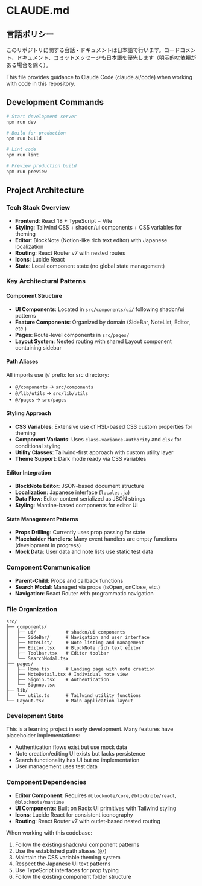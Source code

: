 # CLAUDE.md

## 言語ポリシー

このリポジトリに関する会話・ドキュメントは日本語で行います。コードコメント、ドキュメント、コミットメッセージも日本語を優先します（明示的な依頼がある場合を除く）。

This file provides guidance to Claude Code (claude.ai/code) when working with code in this repository.

## Development Commands

```bash
# Start development server
npm run dev

# Build for production
npm run build

# Lint code
npm run lint

# Preview production build
npm run preview
```

## Project Architecture

### Tech Stack Overview
- **Frontend**: React 18 + TypeScript + Vite
- **Styling**: Tailwind CSS + shadcn/ui components + CSS variables for theming
- **Editor**: BlockNote (Notion-like rich text editor) with Japanese localization
- **Routing**: React Router v7 with nested routes
- **Icons**: Lucide React
- **State**: Local component state (no global state management)

### Key Architectural Patterns

#### Component Structure
- **UI Components**: Located in `src/components/ui/` following shadcn/ui patterns
- **Feature Components**: Organized by domain (SideBar, NoteList, Editor, etc.)
- **Pages**: Route-level components in `src/pages/`
- **Layout System**: Nested routing with shared Layout component containing sidebar

#### Path Aliases
All imports use `@/` prefix for src directory:
- `@/components` → `src/components`
- `@/lib/utils` → `src/lib/utils`
- `@/pages` → `src/pages`

#### Styling Approach
- **CSS Variables**: Extensive use of HSL-based CSS custom properties for theming
- **Component Variants**: Uses `class-variance-authority` and `clsx` for conditional styling
- **Utility Classes**: Tailwind-first approach with custom utility layer
- **Theme Support**: Dark mode ready via CSS variables

#### Editor Integration
- **BlockNote Editor**: JSON-based document structure
- **Localization**: Japanese interface (`locales.ja`)
- **Data Flow**: Editor content serialized as JSON strings
- **Styling**: Mantine-based components for editor UI

#### State Management Patterns
- **Props Drilling**: Currently uses prop passing for state
- **Placeholder Handlers**: Many event handlers are empty functions (development in progress)
- **Mock Data**: User data and note lists use static test data

### Component Communication
- **Parent-Child**: Props and callback functions
- **Search Modal**: Managed via props (isOpen, onClose, etc.)
- **Navigation**: React Router with programmatic navigation

### File Organization
```
src/
├── components/
│   ├── ui/           # shadcn/ui components
│   ├── SideBar/      # Navigation and user interface
│   ├── NoteList/     # Note listing and management
│   ├── Editor.tsx    # BlockNote rich text editor
│   ├── Toolbar.tsx   # Editor toolbar
│   └── SearchModal.tsx
├── pages/
│   ├── Home.tsx      # Landing page with note creation
│   ├── NoteDetail.tsx # Individual note view
│   ├── Signin.tsx    # Authentication
│   └── Signup.tsx
├── lib/
│   └── utils.ts      # Tailwind utility functions
└── Layout.tsx        # Main application layout
```

### Development State
This is a learning project in early development. Many features have placeholder implementations:
- Authentication flows exist but use mock data
- Note creation/editing UI exists but lacks persistence
- Search functionality has UI but no implementation
- User management uses test data

### Component Dependencies
- **Editor Component**: Requires `@blocknote/core`, `@blocknote/react`, `@blocknote/mantine`
- **UI Components**: Built on Radix UI primitives with Tailwind styling
- **Icons**: Lucide React for consistent iconography
- **Routing**: React Router v7 with outlet-based nested routing

When working with this codebase:
1. Follow the existing shadcn/ui component patterns
2. Use the established path aliases (`@/`)
3. Maintain the CSS variable theming system
4. Respect the Japanese UI text patterns
5. Use TypeScript interfaces for prop typing
6. Follow the existing component folder structure
